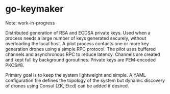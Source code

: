 
# go-keymaker

Note: work-in-progress

Distributed generation of RSA and ECDSA private keys.  Used when a process needs
a large number of keys generated securely, without overloading the local host.
A pilot process contacts one or more key generation drones using a simple RPC
protocol.  The pilot uses buffered channels and asynchronous RPC to reduce
latency.  Channels are created and kept full by background goroutines.  Private
keys are PEM-encoded PKCS#8.

Primary goal is to keep the system lightweight and simple.  A YAML configuration
file defines the topology of the system but dynamic discovery of drones using
Consul (ZK, Etcd) can be added if desired.
